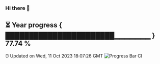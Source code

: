 ### Hi there 👋
⏳ Year progress { ███████████████████████▁▁▁▁▁▁▁ } 77.74 %
---
⏰ Updated on Wed, 11 Oct 2023 18:07:26 GMT
![Progress Bar CI](https://github.com/Moyi321/Moyi321/workflows/Progress%20Bar%20CI/badge.svg)
